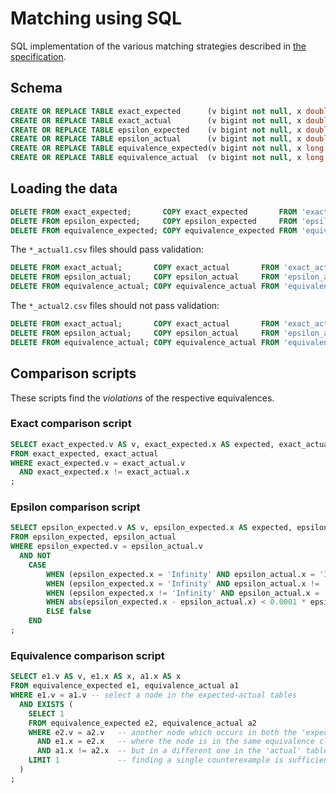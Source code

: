 # Matching using SQL

SQL implementation of the various matching strategies described in [the specification](https://arxiv.org/pdf/2011.15028.pdf#page=15).

## Schema

```sql
CREATE OR REPLACE TABLE exact_expected      (v bigint not null, x double not null);
CREATE OR REPLACE TABLE exact_actual        (v bigint not null, x double not null);
CREATE OR REPLACE TABLE epsilon_expected    (v bigint not null, x double not null);
CREATE OR REPLACE TABLE epsilon_actual      (v bigint not null, x double not null);
CREATE OR REPLACE TABLE equivalence_expected(v bigint not null, x long   not null);
CREATE OR REPLACE TABLE equivalence_actual  (v bigint not null, x long   not null);
```

## Loading the data

```sql
DELETE FROM exact_expected;       COPY exact_expected       FROM 'exact_expected.csv'       (DELIMITER ' ', FORMAT csv);
DELETE FROM epsilon_expected;     COPY epsilon_expected     FROM 'epsilon_expected.csv'     (DELIMITER ' ', FORMAT csv);
DELETE FROM equivalence_expected; COPY equivalence_expected FROM 'equivalence_expected.csv' (DELIMITER ' ', FORMAT csv);
```

The `*_actual1.csv` files should pass validation:

```sql
DELETE FROM exact_actual;       COPY exact_actual       FROM 'exact_actual1.csv'       (DELIMITER ' ', FORMAT csv);
DELETE FROM epsilon_actual;     COPY epsilon_actual     FROM 'epsilon_actual1.csv'     (DELIMITER ' ', FORMAT csv);
DELETE FROM equivalence_actual; COPY equivalence_actual FROM 'equivalence_actual1.csv' (DELIMITER ' ', FORMAT csv);
```

The `*_actual2.csv` files should not pass validation:

```sql
DELETE FROM exact_actual;       COPY exact_actual       FROM 'exact_actual2.csv'       (DELIMITER ' ', FORMAT csv);
DELETE FROM epsilon_actual;     COPY epsilon_actual     FROM 'epsilon_actual2.csv'     (DELIMITER ' ', FORMAT csv);
DELETE FROM equivalence_actual; COPY equivalence_actual FROM 'equivalence_actual2.csv' (DELIMITER ' ', FORMAT csv);
```

## Comparison scripts

These scripts find the _violations_ of the respective equivalences.

### Exact comparison script

```sql
SELECT exact_expected.v AS v, exact_expected.x AS expected, exact_actual.x AS actual
FROM exact_expected, exact_actual
WHERE exact_expected.v = exact_actual.v
  AND exact_expected.x != exact_actual.x
;
```

### Epsilon comparison script

```sql
SELECT epsilon_expected.v AS v, epsilon_expected.x AS expected, epsilon_actual.x AS actual
FROM epsilon_expected, epsilon_actual
WHERE epsilon_expected.v = epsilon_actual.v
  AND NOT
    CASE
        WHEN (epsilon_expected.x = 'Infinity' AND epsilon_actual.x = 'Infinity') THEN true
        WHEN (epsilon_expected.x = 'Infinity' AND epsilon_actual.x != 'Infinity') THEN false
        WHEN (epsilon_expected.x != 'Infinity' AND epsilon_actual.x = 'Infinity') THEN false
        WHEN abs(epsilon_expected.x - epsilon_actual.x) < 0.0001 * epsilon_expected.x THEN true
        ELSE false
    END
;
```

### Equivalence comparison script

```sql
SELECT e1.v AS v, e1.x AS x, a1.x AS x
FROM equivalence_expected e1, equivalence_actual a1
WHERE e1.v = a1.v -- select a node in the expected-actual tables
  AND EXISTS (
    SELECT 1
    FROM equivalence_expected e2, equivalence_actual a2
    WHERE e2.v = a2.v   -- another node which occurs in both the 'expected' and the 'actual' tables,
      AND e1.x = e2.x   -- where the node is in the same equivalence class in the 'expected' table
      AND a1.x != a2.x  -- but in a different one in the 'actual' table
    LIMIT 1             -- finding a single counterexample is sufficient
  )
;
```
